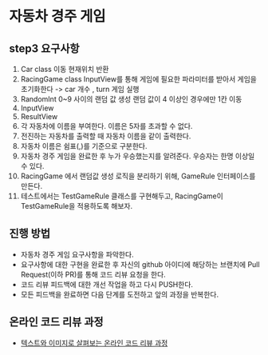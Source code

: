 # 자동차 경주 게임

## step3 요구사항 

1. Car class
이동
현재위치 반환  
2. RacingGame class
InputView를 통해 게임에 필요한 파라미터를 받아서 게임을 초기화한다
-> car 개수 , turn 
게임 실행
3. RandomInt 
0~9 사이의 랜덤 값 생성 
랜덤 값이 4 이상인 경우에만 1칸 이동
4. InputView
5. ResultView
6. 각 자동차에 이름을 부여한다. 이름은 5자를 초과할 수 없다. 
7. 전진하는 자동차를 출력할 때 자동차 이름을 같이 출력한다. 
8. 자동차 이름은 쉼표(,)를 기준으로 구분한다. 
9. 자동차 경주 게임을 완료한 후 누가 우승했는지를 알려준다. 우승자는 한명 이상일 수 있다.
10. RacingGame 에서 랜덤값 생성 로직을 분리하기 위해, GameRule 인터페이스를 만든다. 
11. 테스트에서는 TestGameRule 클래스를 구현해두고, RacingGame이 TestGameRule을 적용하도록 해보자. 

## 진행 방법
* 자동차 경주 게임 요구사항을 파악한다.
* 요구사항에 대한 구현을 완료한 후 자신의 github 아이디에 해당하는 브랜치에 Pull Request(이하 PR)를 통해 코드 리뷰 요청을 한다.
* 코드 리뷰 피드백에 대한 개선 작업을 하고 다시 PUSH한다.
* 모든 피드백을 완료하면 다음 단계를 도전하고 앞의 과정을 반복한다.

## 온라인 코드 리뷰 과정
* [텍스트와 이미지로 살펴보는 온라인 코드 리뷰 과정](https://github.com/next-step/nextstep-docs/tree/master/codereview)